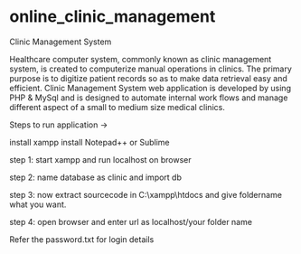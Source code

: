 # online_clinic_management



Clinic Management System

Healthcare computer system, commonly known as clinic management system, is created to computerize manual operations in clinics. The primary purpose is to digitize patient records so as to make data retrieval easy and efficient. Clinic Management System web application is developed by using PHP & MySql and is designed to automate internal work flows and manage different aspect of a small to medium size medical clinics.

Steps to run application ->

install xampp install Notepad++ or Sublime

step 1: start xampp and run localhost on browser

step 2: name database as clinic and import db

step 3: now extract sourcecode in C:\xampp\htdocs and give foldername what you want.

step 4: open browser and enter url as localhost/your folder name

Refer the password.txt for login details
